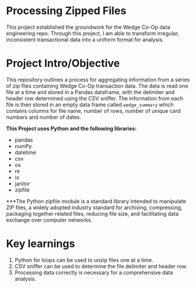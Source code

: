 # Processing Zipped Files
This project established the groundwork for the Wedge Co-Op data engineering repo. Through this project, I am able to transform irregular, inconsistent transactional data into a uniform format for analysis.


# Project Intro/Objective

This repository outlines a process for aggregating information from a series of zip files containing Wedge Co-Op transaction data. The data is read one file at a time and stored in a Pandas dataframe, with the delimiter and header row determined using the CSV sniffer. The information from each file is then stored in an empty data frame called `wedge_summary` which contains columns for file name, number of rows, number of unique card numbers and number of dates.

<b>This Project uses Python and the following libraries: </b>

* pandas 
* numPy
* datetime
* csv 
* os
* re
* io
* janitor
* zipfile

***The Python zipfile module is a standard library intended to manipulate ZIP files, a widely adopted industry standard for archiving, compressing, packaging together related files, reducing file size, and facilitating data exchange over computer networks.


# Key learnings 

1. Python for loops can be used to unzip files one at a time.
2. CSV sniffer can be used to determine the file delimiter and header row.
3. Processing data correctly is necessary for a comprehensive data analysis.